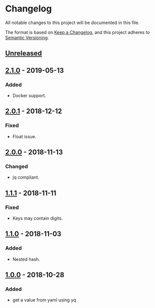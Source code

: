 # Changelog
All notable changes to this project will be documented in this file.

The format is based on [Keep a Changelog](https://keepachangelog.com/en/1.0.0/),
and this project adheres to [Semantic Versioning](https://semver.org/spec/v2.0.0.html).

## [Unreleased]

## [2.1.0] - 2019-05-13
### Added
- Docker support.

## [2.0.1] - 2018-12-12
### Fixed
- Float issue.

## [2.0.0] - 2018-11-13
### Changed
- jq compliant.

## [1.1.1] - 2018-11-11
### Fixed
- Keys may contain digits.

## [1.1.0] - 2018-11-03
### Added
- Nested hash.

## [1.0.0] - 2018-10-28
### Added

- get a value from yaml using yq

[Unreleased]: https://github.com/030/go-yq/compare/2.1.0...HEAD
[2.1.0]: https://github.com/030/go-yq/releases/tag/2.1.0
[2.0.1]: https://github.com/030/go-yq/releases/tag/2.0.1
[2.0.0]: https://github.com/030/go-yq/releases/tag/2.0.0
[1.1.1]: https://github.com/030/go-yq/releases/tag/1.1.1
[1.1.0]: https://github.com/030/go-yq/releases/tag/1.1.0
[1.0.0]: https://github.com/030/go-yq/releases/tag/1.0.0